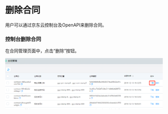 # 删除合同

用户可以通过京东云控制台及OpenAPI来删除合同。

### 控制台删除合同

在合同管理页面中，点击“删除”按钮。

![删除合同.png](image/Electronic-Signature/删除合同.png)

